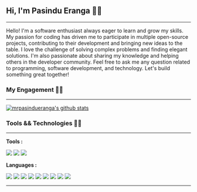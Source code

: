 ## **Hi, I'm Pasindu Eranga 👋😊**
---
Hello! I'm a software enthusiast always eager to learn and grow my skills. My passion for coding has driven me to participate in multiple open-source projects, contributing to their development and bringing new ideas to the table. I love the challenge of solving complex problems and finding elegant solutions. I'm also passionate about sharing my knowledge and helping others in the developer community. Feel free to ask me any question related to programming, software development, and technology. Let's build something great together!
### **My Engagement 🎯🎯**
---

[![mrpasindueranga's github stats](https://github-readme-stats.vercel.app/api?username=mrpasindueranga&include_all_commits=true&theme=dark&hide_border=true&show_icons=true&count_private=true)](https://github.com/anuraghazra/github-readme-stats)
### **Tools && Technologies** 🔧🔨
---
**Tools :**

![](https://img.shields.io/badge/Code-Git-F05032?style=flat&logo=Git) ![](https://img.shields.io/badge/Code-Docker-2496ED?style=flat&logo=Docker) ![](https://img.shields.io/badge/Code-Jenkins-D24939?style=flat&logo=Jenkins) 

**Languages :**

![](https://img.shields.io/badge/Code-Node.js-339933?style=flat&logo=Node.js) ![](https://img.shields.io/badge/Code-React-61DAFB?style=flat&logo=React) ![](https://img.shields.io/badge/Code-Angular-DD0031?style=flat&logo=Angular) ![](https://img.shields.io/badge/Code-Android-3DDC84?style=flat&logo=Android) ![](https://img.shields.io/badge/Code-Flutter-02569B?style=flat&logo=Flutter) ![](https://img.shields.io/badge/Code-Swift-F05138?style=flat&logo=Swift) ![](https://img.shields.io/badge/Code-Laravel-FF2D20?style=flat&logo=Laravel) ![](https://img.shields.io/badge/Code-Lua-2C2D72?style=flat&logo=Lua) ![](https://img.shields.io/badge/Code-Python-3776AB?style=flat&logo=Python) 

---
